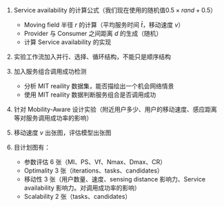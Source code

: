 1. Service availability 的计算公式（我们现在使用的随机值$0.5\times rand + 0.5$）
   * Moving field 半径 $r$ 的计算（平均服务时间 $\bar{t}$，移动速度 $v$）
   * Provider 与 Consumer 之间距离 $d$ 的生成（随机）
   * 计算 Service availability 的实现
2. 实验工作流加入并行、选择、循环结构，不能只是顺序结构
3. 加入服务组合调用成功检测

   * 分析 MIT reaility 数据集，能否描绘出一个机会网络情景
   * 使用 MIT reaility 数据判断服务组合是否调用成功
4. 针对 Mobility-Aware 设计实验（附近用户多少、用户的移动速度、感应距离等对服务调用成功率的影响）
5. 移动速度 $v$ 出张图，评估模型出张图
6. 目计划图有：
   * 参数评估 6 张（MI、PS、Vf、Nmax、Dmax、CR）
   * Optimality 3 张（iterations、tasks、candidates）
   * 移动性 3 张（用户数量、速度、sensing distance 影响力、Service availability 影响力。对调用成功率的影响）
   * Scalability 2 张（tasks、candidates）